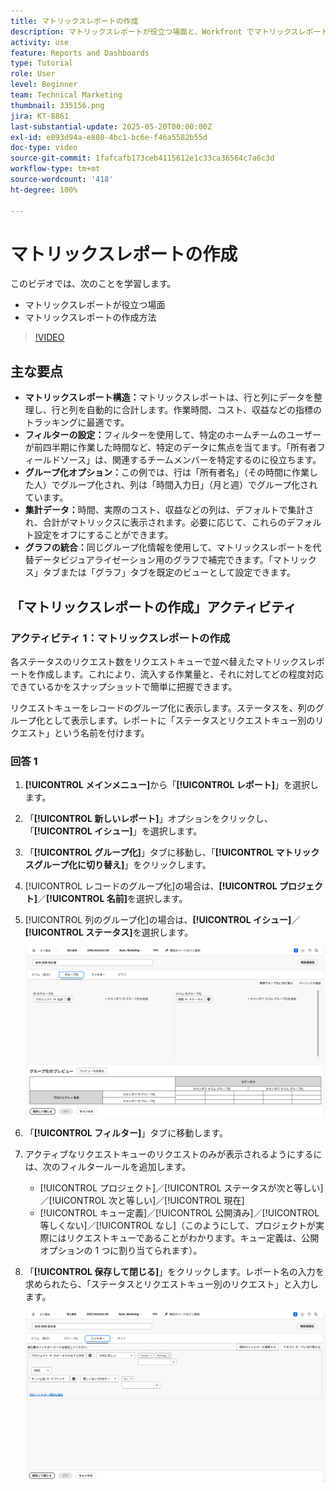 ```yaml
---
title: マトリックスレポートの作成
description: マトリックスレポートが役立つ場面と、Workfront でマトリックスレポートを作成する方法について説明します。
activity: use
feature: Reports and Dashboards
type: Tutorial
role: User
level: Beginner
team: Technical Marketing
thumbnail: 335156.png
jira: KT-8861
last-substantial-update: 2025-05-20T00:00:00Z
exl-id: e893d94a-e808-4bc1-bc6e-f46a5582b55d
doc-type: video
source-git-commit: 1fafcafb173ceb4115612e1c33ca36564c7a6c3d
workflow-type: tm+mt
source-wordcount: '418'
ht-degree: 100%

---
```


# マトリックスレポートの作成

このビデオでは、次のことを学習します。

* マトリックスレポートが役立つ場面
* マトリックスレポートの作成方法

>[!VIDEO](https://video.tv.adobe.com/v/335156/?quality=12&learn=on)

## 主な要点

* **マトリックスレポート構造：**&#x200B;マトリックスレポートは、行と列にデータを整理し、行と列を自動的に合計します。作業時間、コスト、収益などの指標のトラッキングに最適です。
* **フィルターの設定：**&#x200B;フィルターを使用して、特定のホームチームのユーザーが前四半期に作業した時間など、特定のデータに焦点を当てます。「所有者フィールドソース」は、関連するチームメンバーを特定するのに役立ちます。
* **グループ化オプション：**&#x200B;この例では、行は「所有者名」（その時間に作業した人）でグループ化され、列は「時間入力日」（月と週）でグループ化されています。
* **集計データ：**&#x200B;時間、実際のコスト、収益などの列は、デフォルトで集計され、合計がマトリックスに表示されます。必要に応じて、これらのデフォルト設定をオフにすることができます。
* **グラフの統合：**&#x200B;同じグループ化情報を使用して、マトリックスレポートを代替データビジュアライゼーション用のグラフで補完できます。「マトリックス」タブまたは「グラフ」タブを既定のビューとして設定できます。

## 「マトリックスレポートの作成」アクティビティ

### アクティビティ 1：マトリックスレポートの作成

各ステータスのリクエスト数をリクエストキューで並べ替えたマトリックスレポートを作成します。これにより、流入する作業量と、それに対してどの程度対応できているかをスナップショットで簡単に把握できます。

リクエストキューをレコードのグループ化に表示します。ステータスを、列のグループ化として表示します。レポートに「ステータスとリクエストキュー別のリクエスト」という名前を付けます。

### 回答 1

1. **[!UICONTROL メインメニュー]**&#x200B;から「**[!UICONTROL レポート]**」を選択します。
1. 「**[!UICONTROL 新しいレポート]**」オプションをクリックし、「**[!UICONTROL イシュー]**」を選択します。
1. 「**[!UICONTROL グループ化]**」タブに移動し、「**[!UICONTROL マトリックスグループ化に切り替え]**」をクリックします。
1. [!UICONTROL レコードのグループ化]の場合は、**[!UICONTROL プロジェクト]**／**[!UICONTROL 名前]**&#x200B;を選択します。
1. [!UICONTROL 列のグループ化]の場合は、**[!UICONTROL イシュー]**／**[!UICONTROL ステータス]**&#x200B;を選択します。

   ![新しいイシューレポートのグループ化を作成する画面の画像](assets/matrix-report-groupings.png)

1. 「**[!UICONTROL フィルター]**」タブに移動します。
1. アクティブなリクエストキューのリクエストのみが表示されるようにするには、次のフィルタールールを追加します。

   * [!UICONTROL プロジェクト]／[!UICONTROL ステータスが次と等しい]／[!UICONTROL 次と等しい]／[!UICONTROL 現在]
   * [!UICONTROL キュー定義]／[!UICONTROL 公開済み]／[!UICONTROL 等しくない]／[!UICONTROL なし]（このようにして、プロジェクトが実際にはリクエストキューであることがわかります。キュー定義は、公開オプションの 1 つに割り当てられます）。

1. 「**[!UICONTROL 保存して閉じる]**」をクリックします。レポート名の入力を求められたら、「ステータスとリクエストキュー別のリクエスト」と入力します。

   ![新しいイシューレポートフィルターを作成する画面の画像](assets/matrix-report-filters.png)
